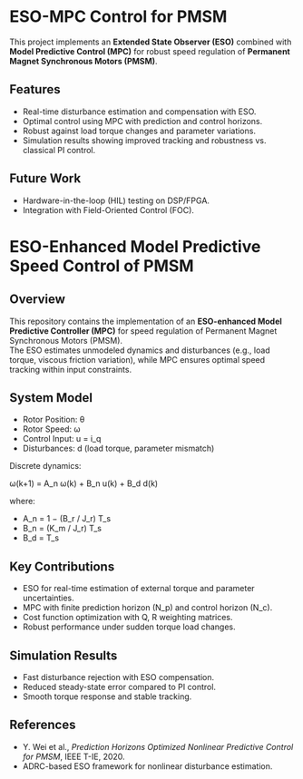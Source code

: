 # ESO-MPC Control for PMSM

This project implements an **Extended State Observer (ESO)** combined with **Model Predictive Control (MPC)** for robust speed regulation of **Permanent Magnet Synchronous Motors (PMSM)**.  

## Features
- Real-time disturbance estimation and compensation with ESO.  
- Optimal control using MPC with prediction and control horizons.  
- Robust against load torque changes and parameter variations.  
- Simulation results showing improved tracking and robustness vs. classical PI control.  

## Future Work
- Hardware-in-the-loop (HIL) testing on DSP/FPGA.  
- Integration with Field-Oriented Control (FOC).  

# ESO-Enhanced Model Predictive Speed Control of PMSM

## Overview
This repository contains the implementation of an **ESO-enhanced Model Predictive Controller (MPC)** for speed regulation of Permanent Magnet Synchronous Motors (PMSM).  
The ESO estimates unmodeled dynamics and disturbances (e.g., load torque, viscous friction variation), while MPC ensures optimal speed tracking within input constraints.

## System Model
- Rotor Position: θ  
- Rotor Speed: ω  
- Control Input: u = i_q  
- Disturbances: d (load torque, parameter mismatch)  

Discrete dynamics:  

ω(k+1) = A_n ω(k) + B_n u(k) + B_d d(k)  

where:  
- A_n = 1 − (B_r / J_r) T_s  
- B_n = (K_m / J_r) T_s  
- B_d = T_s  

## Key Contributions
- ESO for real-time estimation of external torque and parameter uncertainties.  
- MPC with finite prediction horizon (N_p) and control horizon (N_c).  
- Cost function optimization with Q, R weighting matrices.  
- Robust performance under sudden torque load changes.  

## Simulation Results
- Fast disturbance rejection with ESO compensation.  
- Reduced steady-state error compared to PI control.  
- Smooth torque response and stable tracking.  

## References
- Y. Wei et al., *Prediction Horizons Optimized Nonlinear Predictive Control for PMSM*, IEEE T-IE, 2020.  
- ADRC-based ESO framework for nonlinear disturbance estimation.  
